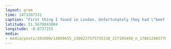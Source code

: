 ```yaml
---
layout: gram
time: 1473207331
caption: "First thing I found in London. Unfortunately they had \"beef gelatin\" in them. I wonder how many people would stop eating gelatin if we labeled it correctly like that?"
latitude: 51.5670843004
longitude: -0.0737215
media:
- media/posts/201609/14099655_1309237575755338_217185498_n_17861298577061775.jpg
---
```

